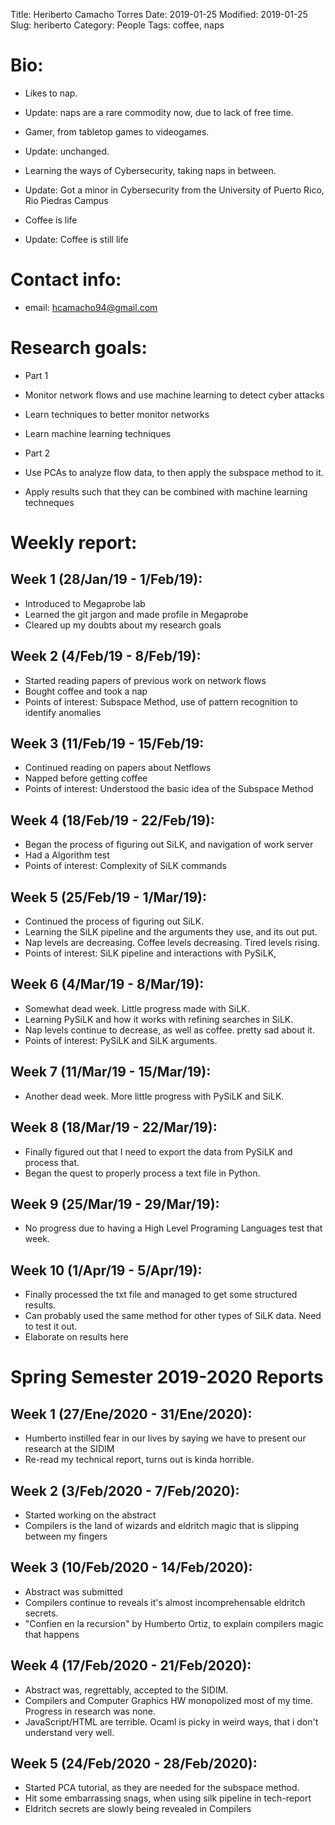 Title: Heriberto Camacho Torres
Date: 2019-01-25
Modified: 2019-01-25
Slug: heriberto
Category: People
Tags: coffee, naps

# Bio:

  - Likes to nap. 
  - Update: naps are a rare commodity now, due to lack of free time. 
  
  - Gamer, from tabletop games to videogames.
  - Update: unchanged.
  
  - Learning the ways of Cybersecurity, taking naps in between.
  - Update: Got a minor in Cybersecurity from the University of Puerto Rico, Rio Piedras Campus
  
  - Coffee is life
  - Update: Coffee is still life
  
# Contact info:

  - email: <hcamacho94@gmail.com>
  
# Research goals:

  - Part 1
  - Monitor network flows and use machine learning to detect cyber attacks
  - Learn techniques to better monitor networks
  - Learn machine learning techniques
  
  - Part 2
  - Use PCAs to analyze flow data, to then apply the subspace method to it.
  - Apply results such that they can be combined with machine learning techneques

# Weekly report:

## Week 1 (28/Jan/19 - 1/Feb/19):

  - Introduced to Megaprobe lab
  - Learned the git jargon and made profile in Megaprobe
  - Cleared up my doubts about my research goals

## Week 2 (4/Feb/19 - 8/Feb/19):

  - Started reading papers of previous work on network flows
  - Bought coffee and took a nap
  - Points of interest: Subspace Method, use of pattern recognition to identify anomalies
  
## Week 3 (11/Feb/19 - 15/Feb/19:

  - Continued reading on papers about Netflows
  - Napped before getting coffee
  - Points of interest: Understood the basic idea of the Subspace Method
  
## Week 4 (18/Feb/19 - 22/Feb/19):

  - Began the process of figuring out SiLK, and navigation of work server
  - Had a Algorithm test
  - Points of interest: Complexity of SiLK commands
  
## Week 5 (25/Feb/19 - 1/Mar/19):

  - Continued the process of figuring out SiLK.
  - Learning the SiLK pipeline and the arguments they use, and its out put.
  - Nap levels are decreasing. Coffee levels decreasing. Tired levels rising.
  - Points of interest: SiLK pipeline and interactions with PySiLK,
  
## Week 6 (4/Mar/19 - 8/Mar/19):

  - Somewhat dead week. Little progress made with SiLK.
  - Learning PySiLK and how it works with refining searches in SiLK.
  - Nap levels continue to decrease, as well as coffee. pretty sad about it.
  - Points of interest: PySiLK and SiLK arguments.
  
## Week 7 (11/Mar/19 - 15/Mar/19):

  - Another dead week. More little progress with PySiLK and SiLK.
  
## Week 8 (18/Mar/19 - 22/Mar/19):

  - Finally figured out that I need to export the data from PySiLK and process that.
  - Began the quest to properly process a text file in Python.
  
## Week 9 (25/Mar/19 - 29/Mar/19):

  - No progress due to having a High Level Programing Languages test that week.
  
## Week 10 (1/Apr/19 - 5/Apr/19):

  - Finally processed the txt file and managed to get some structured results.
  - Can probably used the same method for other types of SiLK data. Need to test it out.
  - Elaborate on results here

# Spring Semester 2019-2020 Reports
## Week 1 (27/Ene/2020 - 31/Ene/2020):

  - Humberto instilled fear in our lives by saying we have to present our research at the SIDIM 
  - Re-read my technical report, turns out is kinda horrible.
  
## Week 2 (3/Feb/2020 - 7/Feb/2020):

  - Started working on the abstract
  - Compilers is the land of wizards and eldritch magic that is slipping between my fingers
  
## Week 3 (10/Feb/2020 - 14/Feb/2020):

  - Abstract was submitted
  - Compilers continue to reveals it's almost incomprehensable eldritch secrets. 
  - "Confien en la recursion" by Humberto Ortiz, to explain compilers magic that happens
  
## Week 4 (17/Feb/2020 - 21/Feb/2020):

  - Abstract was, regrettably, accepted to the SIDIM. 
  - Compilers and Computer Graphics HW monopolized most of my time. Progress in research was none.
  - JavaScript/HTML are terrible. Ocaml is picky in weird ways, that i don't understand very well.
  
## Week 5 (24/Feb/2020 - 28/Feb/2020):

  - Started PCA tutorial, as they are needed for the subspace method. 
  - Hit some embarrassing snags, when using silk pipeline in tech-report
  - Eldritch secrets are slowly being revealed in Compilers
